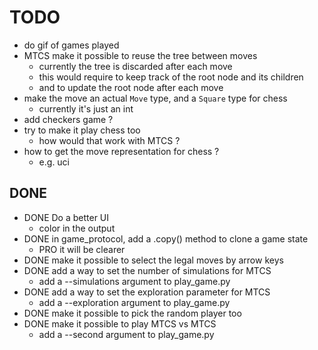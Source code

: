 # TODO
- do gif of games played
- MTCS make it possible to reuse the tree between moves
  - currently the tree is discarded after each move
  - this would require to keep track of the root node and its children
  - and to update the root node after each move
- make the move an actual `Move` type, and a `Square` type for chess
  - currently it's just an int
- add checkers game ?
- try to make it play chess too
  - how would that work with MTCS ?
- how to get the move representation for chess ?
  - e.g. uci

## DONE
- DONE Do a better UI
  - color in the output
- DONE in game_protocol, add a .copy() method to clone a game state
  - PRO it will be clearer
- DONE make it possible to select the legal moves by arrow keys
- DONE add a way to set the number of simulations for MTCS
  - add a --simulations argument to play_game.py
- DONE add a way to set the exploration parameter for MTCS
  - add a --exploration argument to play_game.py
- DONE make it possible to pick the random player too
- DONE make it possible to play MTCS vs MTCS
  - add a --second argument to play_game.py
